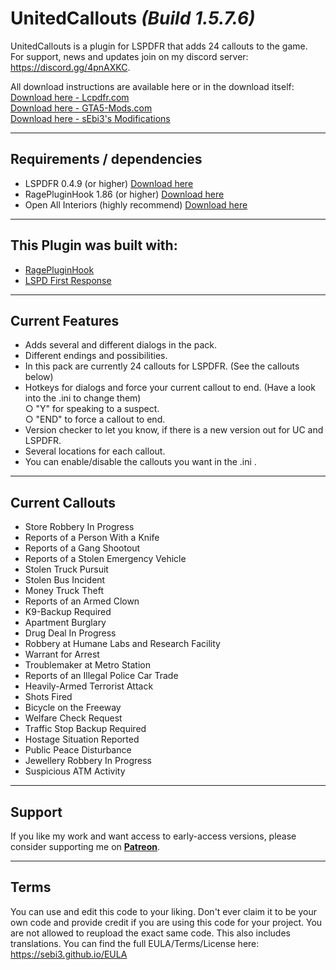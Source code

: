 # UnitedCallouts <em>(Build 1.5.7.6)</em>

UnitedCallouts is a plugin for LSPDFR that adds 24 callouts to the game.<br>
For support, news and updates join on my discord server: https://discord.gg/4pnAXKC.

All download instructions are available here or in the download itself:<br>
<a href="https://www.lcpdfr.com/files/file/20730-unitedcallouts-robbery-drugs-burglary-more/">Download here - Lcpdfr.com</a><br>
<a href="https://www.gta5-mods.com/scripts/unitedcallouts-lspdfr-plugin">Download here - GTA5-Mods.com</a><br>
<a href="https://sebi3.de/UnitedCallouts.html">Download here - sEbi3's Modifications</a>
 
--------
  
 ## Requirements / dependencies
- LSPDFR 0.4.9 (or higher) <a href="https://www.lcpdfr.com/files/file/7792-lspd-first-response">Download here</a>
- RagePluginHook 1.86 (or higher) <a href="https://ragepluginhook.net/Downloads.aspx">Download here</a>
- Open All Interiors (highly recommend) <a href="https://www.gta5-mods.com/scripts/open-all-interiors">Download here</a>

--------

## This Plugin was built with:
- <a href="https://ragepluginhook.net/Downloads.aspx">RagePluginHook</a>
- <a href="https://www.lcpdfr.com/files/file/7792-lspd-first-response">LSPD First Response</a>

--------

## Current Features
- Adds several and different dialogs in the pack.
- Different endings and possibilities.
- In this pack are currently 24 callouts for LSPDFR. (See the callouts below)
- Hotkeys for dialogs and force your current callout to end. (Have a look into the .ini to change them)
<br>  ○ "Y" for speaking to a suspect.
<br>  ○ "END" to force a callout to end.
- Version checker to let you know, if there is a new version out for UC and LSPDFR.
- Several locations for each callout.
- You can enable/disable the callouts you want in the .ini .

--------

## Current Callouts
- Store Robbery In Progress
- Reports of a Person With a Knife
- Reports of a Gang Shootout
- Reports of a Stolen Emergency Vehicle
- Stolen Truck Pursuit
- Stolen Bus Incident
- Money Truck Theft
- Reports of an Armed Clown
- K9-Backup Required
- Apartment Burglary
- Drug Deal In Progress
- Robbery at Humane Labs and Research Facility
- Warrant for Arrest
- Troublemaker at Metro Station
- Reports of an Illegal Police Car Trade
- Heavily-Armed Terrorist Attack
- Shots Fired
- Bicycle on the Freeway
- Welfare Check Request
- Traffic Stop Backup Required
- Hostage Situation Reported
- Public Peace Disturbance
- Jewellery Robbery In Progress
- Suspicious ATM Activity

--------

## Support
If you like my work and want access to early-access versions, please consider supporting me on [**Patreon**](https://www.patreon.com/sEbi3). 

--------

## Terms
You can use and edit this code to your liking. Don't ever claim it to be your own code and provide credit if you are using this code for your project.
You are not allowed to reupload the exact same code. This also includes translations.
You can find the full EULA/Terms/License here: https://sebi3.github.io/EULA
